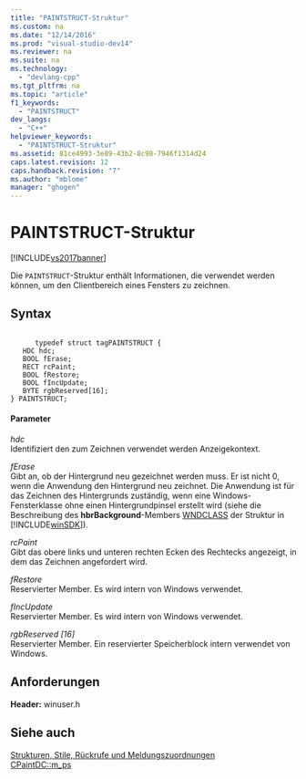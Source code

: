 ```yaml
---
title: "PAINTSTRUCT-Struktur"
ms.custom: na
ms.date: "12/14/2016"
ms.prod: "visual-studio-dev14"
ms.reviewer: na
ms.suite: na
ms.technology: 
  - "devlang-cpp"
ms.tgt_pltfrm: na
ms.topic: "article"
f1_keywords: 
  - "PAINTSTRUCT"
dev_langs: 
  - "C++"
helpviewer_keywords: 
  - "PAINTSTRUCT-Struktur"
ms.assetid: 81ce4993-3e89-43b2-8c98-7946f1314d24
caps.latest.revision: 12
caps.handback.revision: "7"
ms.author: "mblome"
manager: "ghogen"
---
```

# PAINTSTRUCT-Struktur
[!INCLUDE[vs2017banner](../../assembler/inline/includes/vs2017banner.md)]

Die `PAINTSTRUCT`\-Struktur enthält Informationen, die verwendet werden können, um den Clientbereich eines Fensters zu zeichnen.  
  
## Syntax  
  
```  
  
      typedef struct tagPAINTSTRUCT {  
   HDC hdc;  
   BOOL fErase;  
   RECT rcPaint;  
   BOOL fRestore;  
   BOOL fIncUpdate;  
   BYTE rgbReserved[16];  
} PAINTSTRUCT;  
```  
  
#### Parameter  
 *hdc*  
 Identifiziert den zum Zeichnen verwendet werden Anzeigekontext.  
  
 *fErase*  
 Gibt an, ob der Hintergrund neu gezeichnet werden muss.  Er ist nicht 0, wenn die Anwendung den Hintergrund neu zeichnet.  Die Anwendung ist für das Zeichnen des Hintergrunds zuständig, wenn eine Windows\-Fensterklasse ohne einen Hintergrundpinsel erstellt wird \(siehe die Beschreibung des **hbrBackground**\-Members [WNDCLASS](http://msdn.microsoft.com/library/windows/desktop/ms633576) der Struktur in [!INCLUDE[winSDK](../../atl/includes/winsdk_md.md)]\).  
  
 *rcPaint*  
 Gibt das obere links und unteren rechten Ecken des Rechtecks angezeigt, in dem das Zeichnen angefordert wird.  
  
 *fRestore*  
 Reservierter Member.  Es wird intern von Windows verwendet.  
  
 *fIncUpdate*  
 Reservierter Member.  Es wird intern von Windows verwendet.  
  
 *rgbReserved \[16\]*  
 Reservierter Member.  Ein reservierter Speicherblock intern verwendet von Windows.  
  
## Anforderungen  
 **Header:** winuser.h  
  
## Siehe auch  
 [Strukturen, Stile, Rückrufe und Meldungszuordnungen](../../mfc/reference/structures-styles-callbacks-and-message-maps.md)   
 [CPaintDC::m\_ps](../Topic/CPaintDC::m_ps.md)